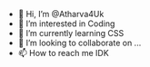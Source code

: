 - 👋 Hi, I’m @Atharva4Uk
- 👀 I’m interested in Coding
- 🌱 I’m currently learning CSS
- 💞️ I’m looking to collaborate on ...
- 📫 How to reach me IDK

<!---
Atharva4Uk/Atharva4Uk is a ✨ special ✨ repository because its `README.md` (this file) appears on your GitHub profile.
You can click the Preview link to take a look at your changes.
--->

